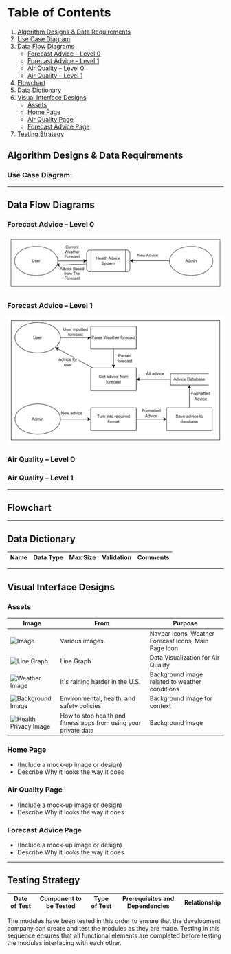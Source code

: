 # Table of Contents
1. [Algorithm Designs & Data Requirements](#algorithm-designs--data-requirements)
2. [Use Case Diagram](#use-case-diagram)
3. [Data Flow Diagrams](#data-flow-diagrams)
    - [Forecast Advice – Level 0](#forecast-advice--level-0)
    - [Forecast Advice – Level 1](#forecast-advice--level-1)
    - [Air Quality – Level 0](#air-quality--level-0)
    - [Air Quality – Level 1](#air-quality--level-1)
4. [Flowchart](#flowchart)
5. [Data Dictionary](#data-dictionary)
6. [Visual Interface Designs](#visual-interface-designs)
    - [Assets](#assets)
    - [Home Page](#home-page)
    - [Air Quality Page](#air-quality-page)
    - [Forecast Advice Page](#forecast-advice-page)
7. [Testing Strategy](#testing-strategy)

## Algorithm Designs & Data Requirements

### Use Case Diagram:

---

## Data Flow Diagrams

### Forecast Advice – Level 0
![Level 0 DFD](https://github.com/UnicornCoder1969/C-Sharp-Generic-API/blob/main/Parse%20Data/DFD%20Level%200.png)

### Forecast Advice – Level 1
![Level 1 DFD](https://github.com/UnicornCoder1969/C-Sharp-Generic-API/blob/main/Parse%20Data/DFD%20Level%201.png)

### Air Quality – Level 0

### Air Quality – Level 1

---

## Flowchart

---

## Data Dictionary

| Name             | Data Type | Max Size | Validation                                                      | Comments                                           |
| ---------------- | --------- | -------- | --------------------------------------------------------------- | ------------------------------------------------- |

---

## Visual Interface Designs

### Assets

| Image | From | Purpose |
| ----- | ---- | ------- |
| ![Image](https://www.flaticon.com/) | Various images. | Navbar Icons, Weather Forecast Icons, Main Page Icon |
| ![Line Graph](https://www.linegraph.com/) | Line Graph | Data Visualization for Air Quality |
| ![Weather Image](https://www.weatherimage.com/) | It's raining harder in the U.S. | Background image related to weather conditions |
| ![Background Image](https://www.background.com/) | Environmental, health, and safety policies | Background image for context |
| ![Health Privacy Image](https://www.healthprivacy.com/) | How to stop health and fitness apps from using your private data | Background image |

### Home Page

- (Include a mock-up image or design)
- Describe Why it looks the way it does

### Air Quality Page

- (Include a mock-up image or design)
- Describe Why it looks the way it does

### Forecast Advice Page

- (Include a mock-up image or design)
- Describe Why it looks the way it does

---

## Testing Strategy

| Date of Test  | Component to be Tested | Type of Test | Prerequisites and Dependencies | Relationship |
| ------------- | ---------------------- | ------------ | ------------------------------ | ------------ |


The modules have been tested in this order to ensure that the development company can create and test the modules as they are made. Testing in this sequence ensures that all functional elements are completed before testing the modules interfacing with each other.
